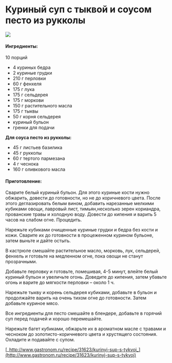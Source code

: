 ﻿---
image: https://s-media-cache-ak0.pinimg.com/564x/44/50/c7/4450c7fe3cb4566b24486fc76a4328a5.jpg
---
# Куриный суп с тыквой и соусом песто из рукколы

![](https://s-media-cache-ak0.pinimg.com/564x/44/50/c7/4450c7fe3cb4566b24486fc76a4328a5.jpg)

#### Ингредиенты:

10 порций

* 4 куриных бедра
* 2 куриные грудки
* 210 г перловки
* 60 г фенхеля
* 175 г лука
* 175 г сельдерея
* 175 г моркови
* 150 г растительного масла
* 175 г тыквы
* 50 г корня сельдерея
* куриный бульон 
* гренки для подачи

**Для соуса песто из рукколы:**

* 45 г листьев базилика
* 45 г рукколы
* 60 г тертого пармезана
* 4 г чеснока
* 160 г оливкового масла

#### Приготовление:

Сварите белый куриный бульон. Для этого куриные кости нужно обжарить, довести до готовности, но не до коричневого цвета. После этого деглазировать белым вином, добавить нарезанные мелкими кубиками овощи, лавровый лист, тимьян,несколько зерен кориандра, прованские травы и холодную воду. Довести до кипения и варить 5 часов на слабом огне. Процедить.

Нарежьте кубиками очищенные куриные грудки и бедра без кости и кожи. Сварите их до готовности в процеженном курином бульоне, затем выньте и дайте остыть.

В кастрюле смешайте растительное масло, морковь, лук, сельдерей, фенхель и готовьте на медленном огне, пока овощи не станут прозрачными.

Добавьте перловку и готовьте, помешивая, 4-5 минут, влейте белый куриный бульон и увеличьте огонь. Доведите до кипения, затем убавьте огонь и варите до мягкости перловки – около 1 ч.

Нарежьте тыкву и корень сельдерея кубиками, добавьте в бульон и продолжайте варить на очень тихом огне до готовности. Затем добавьте куриное мясо.

Все ингредиенты для песто смешайте в блендере, добавьте в горячий суп перед подачей и хорошо перемешайте.

Нарежьте багет кубиками, обжарьте их в ароматном масле с травами и чесноком до золотисто-коричневого цвета и хрустящего состояния. Охладите и подавайте с супом.

[_http://www.gastronom.ru/recipe/31623/kurinyj-sup-s-tykvoj_](http://www.gastronom.ru/recipe/31623/kurinyj-sup-s-tykvoj)


